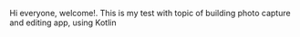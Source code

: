 Hi everyone, welcome!. This is my test with topic of building photo capture and editing app, using Kotlin
